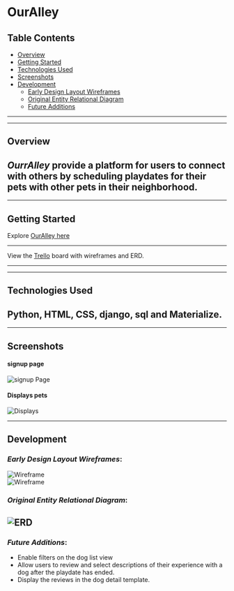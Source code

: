 # OurAlley

## Table Contents

- [Overview](#overview)
- [Getting Started](#getting-started)
- [Technologies Used](#technologies-used)
- [Screenshots](#screenshots)
- [Development](#development)
  - [Early Design Layout Wireframes](#early-design-layout-wireframes)
  - [Original Entity Relational Diagram](#original-entity-relational-diagram)
  - [Future Additions](#future-additions)

---

---

## Overview

## _OurrAlley_ provide a platform for users to connect with others by scheduling playdates for their pets with other pets in their neighborhood.

---

## Getting Started

Explore
[OurAlley here](https://ouralley.herokuapp.com/)

---

View the
[Trello](https://trello.com/b/5ZuEGw06/our-alley) board with wireframes and ERD.

---

---

## Technologies Used

## Python, HTML, CSS, django, sql and Materialize.

---

## Screenshots

#### signup page

![signup Page](./main_app/static/images/shot-1.png)

#### Displays pets

![Displays](./main_app/static/images/shot-2.png)

---

## Development

### _Early Design Layout Wireframes_:

![Wireframe](./main_app/static/images/wireframe-1.png)  
![Wireframe](./main_app/static/images/wireframe-2.png)

### _Original Entity Relational Diagram_:

## ![ERD](./main_app/static/images/OurAlley-ERD.png)

### _Future Additions_:

- Enable filters on the dog list view
- Allow users to review and select descriptions of their experience with a dog after the playdate has ended.
- Display the reviews in the dog detail template.
